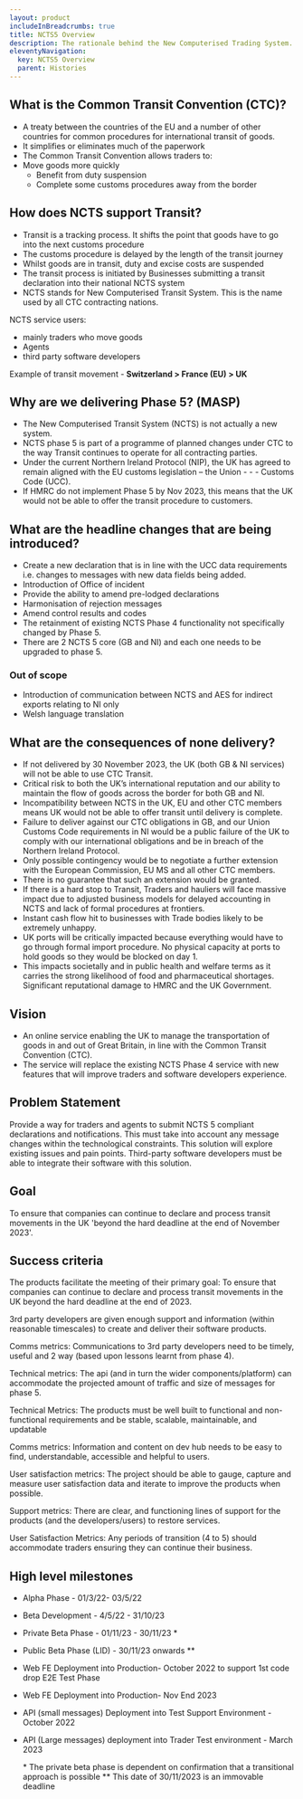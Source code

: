 ```yaml
---
layout: product
includeInBreadcrumbs: true
title: NCTS5 Overview
description: The rationale behind the New Computerised Trading System. How will the service evolve in Phase 5.
eleventyNavigation:
  key: NCTS5 Overview
  parent: Histories
---
```


## What is the Common Transit Convention (CTC)?

- A treaty between the countries of the EU and a number of other countries for common procedures for international transit of goods.
- It simplifies or eliminates much of the paperwork
- The Common Transit Convention allows traders to:
- Move goods more quickly
  - Benefit from duty suspension
  - Complete some customs procedures away from the border

## How does NCTS support Transit?

- Transit is a tracking process. It shifts the point that goods have to go into the next customs procedure
- The customs procedure is delayed by the length of the transit journey
- Whilst goods are in transit, duty and excise costs are suspended
- The transit process is initiated by Businesses submitting a transit declaration into their national NCTS system
- NCTS stands for New Computerised Transit System. This is the name used by all CTC contracting nations.

NCTS service users:

- mainly traders who move goods
- Agents
- third party software developers

Example of transit movement - **Switzerland > France (EU) > UK**

## Why are we delivering Phase 5? (MASP)

- The New Computerised Transit System (NCTS) is not actually a new system.
- NCTS phase 5 is part of a programme of planned changes under CTC to the way Transit continues to operate for all contracting parties.
- Under the current Northern Ireland Protocol (NIP), the UK has agreed to remain aligned with the EU customs legislation – the Union - - - Customs Code (UCC).
- If HMRC do not implement Phase 5 by Nov 2023, this means that the UK would not be able to offer the transit procedure to customers.

## What are the headline changes that are being introduced?

- Create a new declaration that is in line with the UCC data requirements i.e. changes to messages with new data fields being added.
- Introduction of Office of incident
- Provide the ability to amend pre-lodged declarations
- Harmonisation of rejection messages
- Amend control results and codes
- The retainment of existing NCTS Phase 4 functionality not specifically changed by Phase 5.
- There are 2 NCTS 5 core (GB and NI) and each one needs to be upgraded to phase 5.

### Out of scope

- Introduction of communication between NCTS and AES for indirect exports relating to NI only
- Welsh language translation

## What are the consequences of none delivery?

- If not delivered by 30 November 2023, the UK (both GB & NI services) will not be able to use CTC Transit.
- Critical risk to both the UK’s international reputation and our ability to maintain the flow of goods across the border for both GB and NI.
- Incompatibility between NCTS in the UK, EU and other CTC members means UK would not be able to offer transit until delivery is complete.
- Failure to deliver against our CTC obligations in GB, and our Union Customs Code requirements in NI would be a public failure of the UK to comply with our international obligations and be in breach of the Northern Ireland Protocol.
- Only possible contingency would be to negotiate a further extension with the European Commission, EU MS and all other CTC members.
- There is no guarantee that such an extension would be granted.
- If there is a hard stop to Transit, Traders and hauliers will face massive impact due to adjusted business models for delayed accounting in NCTS and lack of formal procedures at frontiers.
- Instant cash flow hit to businesses with Trade bodies likely to be extremely unhappy.
- UK ports will be critically impacted because everything would have to go through formal import procedure. No physical capacity at ports to hold goods so they would be blocked on day 1.
- This impacts societally and in public health and welfare terms as it carries the strong likelihood of food and pharmaceutical shortages. Significant reputational damage to HMRC and the UK Government.

## Vision

- An online service enabling the UK to manage the transportation of goods in and out of Great Britain, in line with the Common Transit Convention (CTC).
- The service will replace the existing NCTS Phase 4 service with new features that will improve traders and software developers experience.

## Problem Statement

Provide a way for traders and agents to submit NCTS 5 compliant declarations and notifications. This must take into account any message changes within the technological constraints. This solution will explore existing issues and pain points. Third-party software developers must be able to integrate their software with this solution.

## Goal

To ensure that companies can continue to declare and process transit movements in the UK 'beyond the hard deadline at the end of November 2023'.

## Success criteria

The products facilitate the meeting of their primary goal: To ensure that companies can continue to declare and process transit movements in the UK beyond the hard deadline at the end of 2023.

3rd party developers are given enough support and information (within reasonable timescales) to create and deliver their software products.

Comms metrics: Communications to 3rd party developers need to be timely, useful and 2 way (based upon lessons learnt from phase 4).

Technical metrics: The api (and in turn the wider components/platform) can accommodate the projected amount of traffic and size of messages for phase 5.

Technical Metrics: The products must be well built to functional and non-functional requirements and be stable, scalable, maintainable, and updatable

Comms metrics: Information and content on dev hub needs to be easy to find, understandable, accessible and helpful to users.

User satisfaction metrics: The project should be able to gauge, capture and measure user satisfaction data and iterate to improve the products when possible.

Support metrics: There are clear, and functioning lines of support for the products (and the developers/users) to restore services.

User Satisfaction Metrics: Any periods of transition (4 to 5) should accommodate traders ensuring they can continue their business.

## High level milestones

- Alpha Phase - 01/3/22- 03/5/22
- Beta Development - 4/5/22 - 31/10/23
- Private Beta Phase - 01/11/23 - 30/11/23 \*
- Public Beta Phase (LID) - 30/11/23 onwards \*\*
- Web FE Deployment into Production- October 2022 to support 1st code drop E2E Test Phase
- Web FE Deployment into Production- Nov End 2023
- API (small messages) Deployment into Test Support Environment - October 2022
- API (Large messages) deployment into Trader Test environment - March 2023

  \* The private beta phase is dependent on confirmation that a transitional approach is possible
  \*\* This date of 30/11/2023 is an immovable deadline
